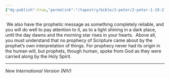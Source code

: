 ```yaml
---
{"dg-publish":true,"permalink":"/tapestry/bible/2-peter/2-peter-1-19-21/","title":"2 Peter 1:19–21","tags":["bible-verse","bible-verse"],"dgHomeLink":true,"dgShowLocalGraph":true,"dgEnableSearch":true}
---
```



 We also have the prophetic message as something completely reliable, and you will do well to pay attention to it, as to a light shining in a dark place, until the day dawns and the morning star rises in your hearts.  Above all, you must understand that no prophecy of Scripture came about by the prophet’s own interpretation of things. For prophecy never had its origin in the human will, but prophets, though human, spoke from God as they were carried along by the Holy Spirit.

---
*New International Version (NIV)*